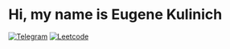 # Hi, my name is Eugene Kulinich

[![Telegram](https://img.shields.io/badge/Telegram-ping-%232CA5E0?style=flat&logo=telegram)](https://t.me/n_vart)
[![Leetcode](https://img.shields.io/badge/leetcode-profile-yellow?style=flat&logo=leetcode)](https://leetcode.com/n-vart/)


